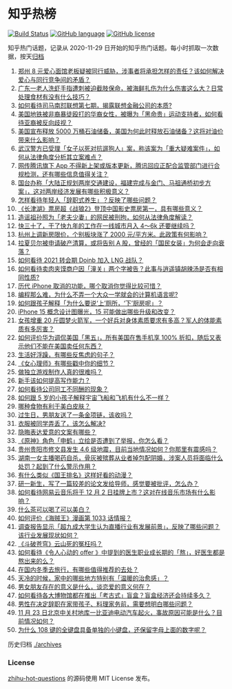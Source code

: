 # 知乎热榜
[![Build Status](https://github.com/ToWeLong/zhihu-hot-questions/workflows/CI/badge.svg)](https://github.com/ToWeLong/zhihu-hot-questions/actions)
[![GitHub language](https://img.shields.io/badge/language-golang-orange.svg)](https://golang.org/)
[![GitHub license](https://img.shields.io/github/license/ToWeLong/zhihu-hot-questions)](https://github.com/ToWeLong/zhihu-hot-questions/blob/main/LICENSE)

知乎热门话题，记录从 2020-11-29 日开始的知乎热门话题。每小时抓取一次数据，按天[归档](./archives)

<!-- BEGIN -->

1. [郑州 8 元爱心面馆老板疑被同行威胁，涉事者将承担怎样的责任？该如何解决爱心与同行竞争间的矛盾？](https://www.zhihu.com/question/500812179)
1. [广东一老人洗虾手指遭刺被迫截肢保命，被海鲜扎伤为什么伤害这么大？日常处理食材有没有什么技巧？](https://www.zhihu.com/question/500889984)
1. [如何看待司马南怼联想第七期，揭露联想金融公司的本质?](https://www.zhihu.com/question/500857915)
1. [美国地铁被非裔暴徒殴打的华裔女性，被曝为「黑命贵」运动支持者，如何看待亚裔被反向歧视？](https://www.zhihu.com/question/501138781)
1. [美国宣布释放 5000 万桶石油储备，美国为何此时释放石油储备？这将对油价带来什么影响？](https://www.zhihu.com/question/501138569)
1. [武汉警方已受理「女子以死对抗遛狗人」案，称该案为「重大疑难案件」，如何从法律角度分析其立案难点？](https://www.zhihu.com/question/501171913)
1. [网传腾讯旗下 App 不得新上架或版本更新，腾讯回应正配合监管部门进行合规检测，还有哪些信息值得关注？](https://www.zhihu.com/question/501292908)
1. [国台办称「大陆正规划两岸交通建设，福建完成与金门、马祖通桥初步方案」，这对两岸经济发展有哪些积极意义？](https://www.zhihu.com/question/501194267)
1. [怎样看待年轻人「辞职式养生」？反映了哪些问题？](https://www.zhihu.com/question/496961304)
1. [《长津湖》票房超《战狼2》登顶中国影史票房第一，具有哪些意义？](https://www.zhihu.com/question/500714490)
1. [造谣祖孙照为「老夫少妻」的网民被刑拘，如何从法律角度解读？](https://www.zhihu.com/question/501111357)
1. [快三十了，干了快九年的工作在一线城市月入 4～6k 还要继续吗？](https://www.zhihu.com/question/500698069)
1. [杭州上调新房限价，个别板块涨了 2000 元/平方米。此政策有何影响？](https://www.zhihu.com/question/500937937)
1. [拉夏贝尔被申请破产清算，或将告别 A 股，曾经的「国民女装」为何会走向衰落？](https://www.zhihu.com/question/501088802)
1. [如何看待 2021 转会期 Doinb 加入 LNG 战队？](https://www.zhihu.com/question/500652422)
1. [如何看待卖肉夹馍商户因「潼关」两个字被告？此事与逍遥镇胡辣汤是否有相同性质?](https://www.zhihu.com/question/501098535)
1. [历代 iPhone 取消的功能，哪个取消你觉得比较可惜？](https://www.zhihu.com/question/500491057)
1. [编程那么难，为什么不弄一个大众一学就会的计算机语言呢?](https://www.zhihu.com/question/500406718)
1. [如何跟孩子解释「为什么要说‘上’厕所，‘下’厨房呢」？](https://www.zhihu.com/question/501106093)
1. [iPhone 15 概念设计图曝光，15 可能做出哪些升级和改变？](https://www.zhihu.com/question/501241765)
1. [女孩增重 20 斤圆梦火箭军，一个好兵对身体素质要求有多高？军人的体能素质有多厉害？](https://www.zhihu.com/question/500795055)
1. [如何评价华为调侃美国「黑五」，所有美国在售手机享 100% 折扣，随后又表示他们不能在美国卖任何东西？](https://www.zhihu.com/question/500998306)
1. [生活好浮躁，有哪些反焦虑的句子？](https://www.zhihu.com/question/489496108)
1. [《女心理师》有哪些戳中你的细节？](https://www.zhihu.com/question/500980783)
1. [做独立游戏制作人真的很难吗？](https://www.zhihu.com/question/431681557)
1. [新手该如何提高写作能力？](https://www.zhihu.com/question/500781048)
1. [如何看待公司同工不同酬的现象？](https://www.zhihu.com/question/388136268)
1. [如何跟 5 岁的小孩子解释宇宙飞船和飞机有什么不一样？](https://www.zhihu.com/question/447361031)
1. [哪种食物有利于美白皮肤？](https://www.zhihu.com/question/468527303)
1. [过生日，男朋友送了一条金项链，该收吗？](https://www.zhihu.com/question/500064501)
1. [衣服被同学弄丢了，该怎么解决?](https://www.zhihu.com/question/498942241)
1. [隐晦表达爱意的文案有哪些？](https://www.zhihu.com/question/489364707)
1. [《原神》角色「申鹤」立绘是否遭到了举报，你怎么看？](https://www.zhihu.com/question/501119909)
1. [贵州贵阳市修文县发生 4.6 级地震，目前当地情况如何？你那里有震感吗？](https://www.zhihu.com/question/501318413)
1. [湖南一女主播喝药自杀，骨灰被殡葬从业者掉包配阴婚，涉案人员将面临什么处罚？起到了什么警示作用？](https://www.zhihu.com/question/501012306)
1. [有什么类似《国王排名》这样好看的动漫？](https://www.zhihu.com/question/497075886)
1. [研一新生，写了一篇较差的论文发给导师，感觉要被批评，怎么办？](https://www.zhihu.com/question/491096343)
1. [如何看待网易云音乐将于 12 月 2 日挂牌上市？这对在线音乐市场有什么影响？](https://www.zhihu.com/question/500928888)
1. [什么茶可以喝了可以美白？](https://www.zhihu.com/question/451203035)
1. [如何评价《海贼王》漫画第 1033 话情报？](https://www.zhihu.com/question/498978358)
1. [调查报告显示「超九成大学生认为直播行业有发展前景」，反映了哪些问题？该行业发展现状如何？](https://www.zhihu.com/question/500697906)
1. [《斗破苍穹》云山死的冤枉吗？](https://www.zhihu.com/question/488203161)
1. [如何看待《令人心动的 offer 》中提到的医生职业成长期的「熬」，好医生都是熬出来的么？](https://www.zhihu.com/question/500764689)
1. [在国内冬季去旅行，有哪些值得推荐的去处？](https://www.zhihu.com/question/482549123)
1. [天冷的时候，家中的哪些地方特别有「温暖的治愈感」？](https://www.zhihu.com/question/496406610)
1. [男女朋友存在的意义是什么，谈恋爱的意义何在？](https://www.zhihu.com/question/61467321)
1. [如何看待各大博物馆都在推出「考古式」盲盒？盲盒经济还会持续多久？](https://www.zhihu.com/question/501058715)
1. [男性在决定辞职在家带孩子、料理家务前，需要想明白哪些问题？](https://www.zhihu.com/question/501149628)
1. [11 月 23 日北京中关村地库一比亚迪电动汽车起火，事故原因可能是什么？目前情况如何？](https://www.zhihu.com/question/500960060)
1. [为什么 108 键的全键盘具备单独的小键盘，还保留字母上面的数字呢？](https://www.zhihu.com/question/464478973)

<!-- END -->

历史归档 [./archives](./archives)


### License
[zhihu-hot-questions](https://github.com/towelong/zhihu-hot-questions) 的源码使用 MIT License 发布。